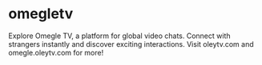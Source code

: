 # omegletv
Explore Omegle TV, a platform for global video chats. Connect with strangers instantly and discover exciting interactions. Visit oleytv.com and omegle.oleytv.com for more!
